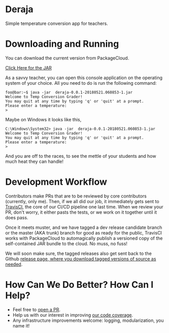 # Deraja
Simple temperature conversion app for teachers.

# Downloading and Running

You can download the current version from PackageCloud.

[Click Here for the JAR](https://packagecloud.io/ahdo9i/deraja-sample-prod/packages/java/deraja/deraja-0.0.1-SNAPSHOT.jar/artifacts/deraja-0.0.1-20180521.060853-1.jar/download)

As a savvy teacher, you can open this console application on the operating
system of your choice. All you need to do is run the following command:

```console
foo@bar:~$ java -jar  deraja-0.0.1-20180521.060853-1.jar
Welcome to Temp Conversion Grader!
You may quit at any time by typing 'q' or 'quit' at a prompt.
Please enter a temperature:
>
```

Maybe on Windows it looks like this,

```console
C:\Windows\System32> java -jar  deraja-0.0.1-20180521.060853-1.jar
Welcome to Temp Conversion Grader!
You may quit at any time by typing 'q' or 'quit' at a prompt.
Please enter a temperature:
>
```

And you are off to the races, to see the mettle of your students and how much
heat they can handle!

# Development Workflow

Contributors make PRs that are to be reviewed by core contributors (currently,
only me). Then, if we all did our job, it immediately gets sent to [TravisCI](https://travis-ci.com/xee5ch/deraja/),
the core of our CI/CD pipeline one last time. When we review your PR, don't worry,
it either pasts the tests, or we work on it together until it does pass.

Once it meets muster, and we have tagged a dev release candidate branch or the
master (AKA trunk) branch for good as ready for the public, TravisCI works with
PackageCloud to automagically publish a versioned copy of the self-contained JAR
bundle to the cloud. No muss, no fuss!

We will soon make sure, the tagged releases also get sent back to the Github
[release page, where you download tagged versions of source as needed](https://github.com/xee5ch/deraja/releases).

# How Can We Do Better? How Can I Help?

- Feel free to [open a PR](https://github.com/xee5ch/deraja/issues).
- Help us with our interest in improving [our code coverage](https://codecov.io/gh/xee5ch/).
- Any infrastructure improvements welcome: logging, modularization, you name it!
